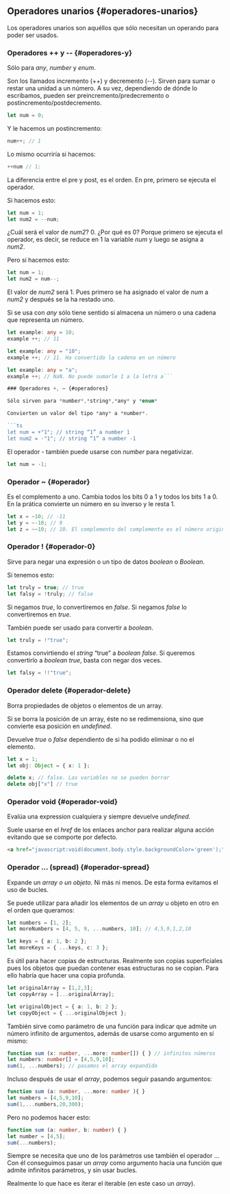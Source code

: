 ## Operadores unarios {#operadores-unarios}

Los operadores unarios son aquéllos que sólo necesitan un operando para poder ser usados.

### Operadores ++ y -- {#operadores-y}

Sólo para _any_, _number_ y _enum_.

Son los llamados incremento \(++\) y decremento \(--\). Sirven para sumar o restar una unidad a un número. A su vez, dependiendo de dónde lo escribamos, pueden ser preincremento/predecremento o postincremento/postdecremento.

```ts
let num = 0;
```

Y le hacemos un postincremento:

```ts
num++; // 1
```

Lo mismo ocurriría si hacemos:

```ts
++num // 1;
```

La diferencia entre el pre y post, es el orden. En pre, primero se ejecuta el operador.

Si hacemos esto:

```ts
let num = 1;
let num2 = --num;
```

¿Cuál será el valor de _num2_? 0. ¿Por qué es 0? Porque primero se ejecuta el operador, es decir, se reduce en 1 la variable _num_ y luego se asigna a _num2_.

Pero si hacemos esto:

```ts
let num = 1;
let num2 = num--;
```

El valor de _num2_ será 1. Pues primero se ha asignado el valor de _num_ a _num2_ y después se la ha restado uno.

Si se usa con _any_ sólo tiene sentido si almacena un número o una cadena que representa un número.

```ts
let example: any = 10;
example ++; // 11

let example: any = "10";
example ++; // 11. Ha convertido la cadena en un número

let example: any = "a";
example ++; // NaN. No puede sumarle 1 a la letra a```

### Operadores +, – {#operadores}

Sólo sirven para *number*,*string*,*any* y *enum*

Convierten un valor del tipo *any* a *number*.

```ts
let num = +"1"; // string “1” a number 1
let num2 = -"1"; // string “1” a number -1
```

El operador - también puede usarse con _number_ para negativizar.

```ts
let num = -1;
```

### Operador ~ {#operador}

Es el complemento a uno. Cambia todos los bits 0 a 1 y todos los bits 1 a 0. En la prática convierte un número en su inverso y le resta 1.

```ts
let x = ~10; // -11 
let y = ~-10; // 9
let z = ~~10; // 10. El complemento del complemento es el número original */
```

### Operador ! {#operador-0}

Sirve para negar una expresión o un tipo de datos _boolean_ o _Boolean_.

Si tenemos esto:

```ts
let truly = true; // true
let falsy = !truly; // false
```

Si negamos _true_, lo convertiremos en _false_. Si negamos _false_ lo convertiremos en _true_.

También puede ser usado para convertir a _boolean_.

```ts
let truly = !"true";
```

Estamos convirtiendo el _string_ “true” a _boolean false_. Si queremos convertirlo a _boolean true_, basta con negar dos veces.

```ts
let falsy = !!"true";
```

### Operador delete {#operador-delete}

Borra propiedades de objetos o elementos de un array.

Si se borra la posición de un array, éste no se redimensiona, sino que convierte esa posición en _undefined_.

Devuelve _true_ o _false_ dependiento de si ha podido eliminar o no el elemento.

```ts
let x = 1;
let obj: Object = { x: 1 };

delete x; // false. Las variables no se pueden borrar 
delete obj["x"] // true
```

### Operador void {#operador-void}

Evalúa una expression cualquiera y siempre devuelve _undefined_.

Suele usarse en el _href_ de los enlaces anchor para realizar alguna acción evitando que se comporte por defecto.

```html
<a href="javascript:void(document.body.style.backgroundColor='green');">Click here for green background</a>
```

### Operador … \(spread\) {#operador-spread}

Expande un _array o un objeto._ Ni más ni menos. De esta forma evitamos el uso de bucles.

Se puede utilizar para añadir los elementos de un _array_ u objeto en otro en el orden que queramos:

```ts
let numbers = [1, 2];
let moreNumbers = [4, 5, 9, ...numbers, 10]; // 4,5,9,1,2,10

let keys = { a: 1, b: 2 };
let moreKeys = { ...keys, c: 3 };
```

Es útil para hacer copias de estructuras. Realmente son copias superficiales pues los objetos que puedan contener esas estructuras no se copian. Para ello habría que hacer una copia profunda.

```ts
let originalArray = [1,2,3];
let copyArray = [...originalArray];

let originalObject = { a: 1, b: 2 };
let copyObject = { ...originalObject };
```

También sirve como parámetro de una función para indicar que admite un número infinito de argumentos, además de usarse como argumento en sí mismo:

```ts
function sum (x: number, ...more: number[]) { } // infinitos números
let numbers: number[] = [4,5,9,10];
sum(1, ...numbers); // pasamos el array expandido
```

Incluso después de usar el _array_, podemos seguir pasando argumentos:

```ts
function sum (a: number, ...more: number ){ }
let numbers = [4,5,9,10];
sum(1,...numbers,20,300);
```

Pero no podemos hacer esto:

```ts
function sum (a: number, b: number) { }
let number = [4,5];
sum(...numbers);
```

Siempre se necesita que uno de los parámetros use también el operador … Con él conseguimos pasar un _array_ como argumento hacia una función que admite infinitos parámetros, y sin usar bucles.

Realmente lo que hace es iterar el iterable \(en este caso un _array_\).

